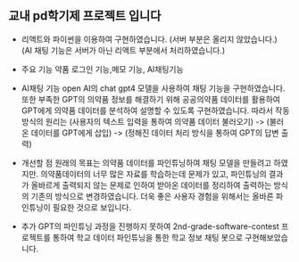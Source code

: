 ## 교내 pd학기제 프로젝트 입니다

- 리액트와 파이썬을 이용하여 구현하였습니다. (서버 부분은 올리지 않았습니다.) (AI 채팅 기능은 서버가 아닌 리액트 부분에서 처리하였습니다.)

- 주요 기능 약품 로그인 기능,메모 기능, AI채팅기능

- AI채팅 기능
open AI의 chat gpt4 모델을 사용하여 채팅 기능을 구현하였습니다. 또한 부족한 GPT의 의약품 정보를 해결하기 위해 공공의약품 데이터를 활용하여 GPT에게 의약품 데이터를 분석하여 설명할 수 있도록 구현하였습니다. 따라서 작동 방식의 원리는 (사용자의 텍스트 입력을 통하여 의약품 데이터 불러오기) -> (불러온 데이터를 GPT에게 삽입) -> (정해진 데이터 처리 방식을 통하여 GPT의 답변 출력)

- 개선할 점
원래의 목표는 의약품 데이터를 파인튜닝하여 채팅 모델을 만들려고 하였지만. 의약품데이터의 너무 많은 자료를 학습하는데 문제가 있고, 파인튜닝의 결과가 올바르게 출력되지 않는 문제로 인하여 받아온 데이터를 정리하여 출력하는 방식의 기존의 방식으로 변경하였습니다. 더욱 좋은 사용자 경험을 위해서는 올바른 파인튜닝이 필요한 것으로 보입니다.

- 추가
GPT의 파인튜닝 과정을 진행하지 못하여 2nd-grade-software-contest 프로젝트를 통하여 학교 데이터 파인튜닝을 통한 학교 정보 채팅 봇으로 구현해보았습니다.


